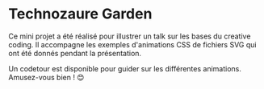 # Technozaure Garden

Ce mini projet a été réalisé pour illustrer un talk sur les bases du creative coding. Il accompagne les exemples d'animations CSS de fichiers SVG qui ont été donnés pendant la présentation.

Un codetour est disponible pour guider sur les différentes animations.
Amusez-vous bien ! 😊